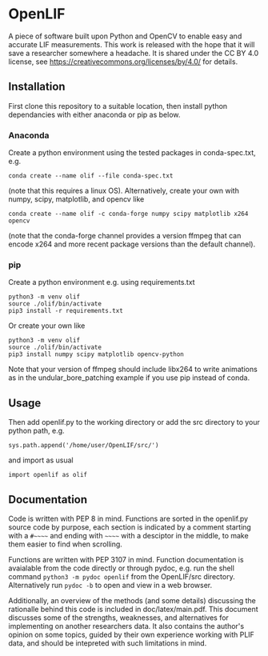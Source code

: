 # OpenLIF
A piece of software built upon Python and OpenCV to enable easy and accurate 
LIF measurements. This work is released with the hope that it will save a
researcher somewhere a headache. It is shared under the CC BY 4.0 license,
see https://creativecommons.org/licenses/by/4.0/ for details. 

## Installation 

First clone this repository to a suitable location, then install python
dependancies with either anaconda or pip as below.

### Anaconda

Create a python environment using the tested packages in conda-spec.txt, e.g.

```
conda create --name olif --file conda-spec.txt
```

(note that this requires a linux OS).
Alternatively, create your own with numpy, scipy, matplotlib, and opencv
like

```
conda create --name olif -c conda-forge numpy scipy matplotlib x264 opencv
```

(note that the conda-forge channel provides a version ffmpeg that can encode
x264 and more recent package versions than the default channel).

### pip

Create a python environment e.g. using requirements.txt

```
python3 -m venv olif
source ./olif/bin/activate
pip3 install -r requirements.txt
```

Or create your own like

```
python3 -m venv olif
source ./olif/bin/activate
pip3 install numpy scipy matplotlib opencv-python
```

Note that your version of ffmpeg should include libx264 to write animations as
in the undular_bore_patching example if you use pip instead of conda.

## Usage

Then add openlif.py to the working directory or add the src directory to your 
python path, e.g.

```
sys.path.append('/home/user/OpenLIF/src/')
```

and import as usual

```
import openlif as olif
```

## Documentation

Code is written with PEP 8 in mind. Functions are sorted in the openlif.py
source code by purpose, each section is indicated by a comment starting with a
`#~~~~` and ending with `~~~~` with a desciptor in the middle, to make them
easier to find when scrolling.

Functions are written with PEP 3107 in mind.
Function documentation is avaialable from the code directly or through pydoc,
e.g. run the shell command `python3 -m pydoc openlif` from the OpenLIF/src
directory. Alternatively run `pydoc -b` to open and view in a web browser.

Additionally, an overview of the methods (and some details) discussing the
rationalle behind this code is included in doc/latex/main.pdf.
This document discusses some of the strengths, weaknesses, and alternatives for
implementing on another researchers data. It also contains the author's
opinion on some topics, guided by their own experience working with PLIF data,
and should be intepreted with such limitations in mind.
